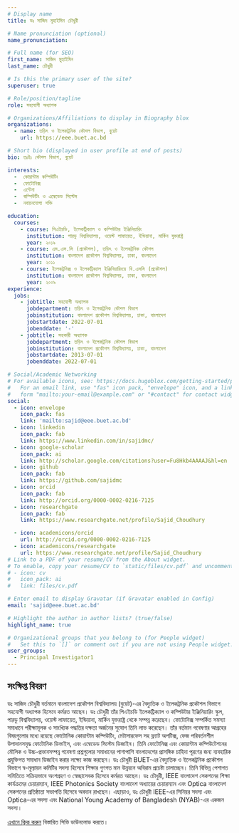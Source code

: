 ```yaml
---
# Display name
title: ডঃ সাজিদ মুহাইমিন চৌধুরী

# Name pronunciation (optional)
name_pronunciation: 

# Full name (for SEO)
first_name: সাজিদ মুহাইমিন 
last_name: চৌধুরী

# Is this the primary user of the site?
superuser: true

# Role/position/tagline
role: সহযোগী অধ্যাপক

# Organizations/Affiliations to display in Biography blox
organizations:
  - name: তড়িৎ ও ইলেকট্রনিক কৌশল বিভাগ, বুয়েট 
    url: https://eee.buet.ac.bd

# Short bio (displayed in user profile at end of posts)
bio: তঃইঃ কৌশল বিভাগ, বুয়েট

interests:
  -  কোয়ান্টাম কম্পিউটিং 
  -  ফোটোনিক্স
  -  এন্টেনা
  -  কম্পিউটিং ও এম্বেডেড সিস্টেম 
  -  নবায়নযোগ্য শক্তি 

education:
  courses:
    - course: পিএইচডি, ইলেকট্রিক্যাল ও কম্পিউটার ইঞ্জিনিয়ারিং 
      institution: পারডু বিশ্ববিদ্যালয়, ওয়েস্ট লাফায়েত, ইন্ডিয়ানা, মার্কিন যুক্তরাষ্ট্র 
      year: ২০১৯ 
    - course: এম.এস.সি (প্রকৌশল), তড়িৎ ও ইলেকট্রনিক কৌশল 
      institution: বাংলাদেশ প্রকৌশল বিশ্ববিদ্যালয়, ঢাকা, বাংলাদেশ 
      year: ২০১১
    - course: ইলেকট্রনিক্স ও ইলেকট্রিক্যাল ইঞ্জিনিয়ারিংয়ে বি.এসসি (প্রকৌশল)
      institution: বাংলাদেশ প্রকৌশল বিশ্ববিদ্যালয়, ঢাকা, বাংলাদেশ 
      year: ২০০৯
experience:
  jobs:
    - jobtitle: সহযোগী অধ্যাপক
      jobdepartment: তড়িৎ ও ইলেকট্রনিক কৌশল বিভাগ
      jobinstitution: বাংলাদেশ প্রকৌশল বিশ্ববিদ্যালয়, ঢাকা, বাংলাদেশ
      jobstartdate: 2022-07-01
      jobenddate: '-'
    - jobtitle: সহকারী অধ্যাপক
      jobdepartment: তড়িৎ ও ইলেকট্রনিক কৌশল বিভাগ
      jobinstitution: বাংলাদেশ প্রকৌশল বিশ্ববিদ্যালয়, ঢাকা, বাংলাদেশ
      jobstartdate: 2013-07-01
      jobenddate: 2022-07-01

# Social/Academic Networking
# For available icons, see: https://docs.hugoblox.com/getting-started/page-builder/#icons
#   For an email link, use "fas" icon pack, "envelope" icon, and a link in the
#   form "mailto:your-email@example.com" or "#contact" for contact widget.
social:
  - icon: envelope
    icon_pack: fas
    link: 'mailto:sajid@eee.buet.ac.bd'
  - icon: linkedin
    icon_pack: fab
    link: https://www.linkedin.com/in/sajidmc/
  - icon: google-scholar
    icon_pack: ai
    link: http://scholar.google.com/citations?user=Fu8Hkb4AAAAJ&hl=en
  - icon: github
    icon_pack: fab
    link: https://github.com/sajidmc
  - icon: orcid
    icon_pack: fab
    link: http://orcid.org/0000-0002-0216-7125
  - icon: researchgate
    icon_pack: fab
    link: https://www.researchgate.net/profile/Sajid_Choudhury

  - icon: academicons/orcid
    url: http://orcid.org/0000-0002-0216-7125
  - icon: academicons/researchgate
    url: https://www.researchgate.net/profile/Sajid_Choudhury
# Link to a PDF of your resume/CV from the About widget.
# To enable, copy your resume/CV to `static/files/cv.pdf` and uncomment the lines below.
# - icon: cv
#   icon_pack: ai
#   link: files/cv.pdf

# Enter email to display Gravatar (if Gravatar enabled in Config)
email: 'sajid@eee.buet.ac.bd'

# Highlight the author in author lists? (true/false)
highlight_name: true

# Organizational groups that you belong to (for People widget)
#   Set this to `[]` or comment out if you are not using People widget.
user_groups:
  - Principal Investigator1
---
```


## সংক্ষিপ্ত বিবরণ 

ডঃ সাজিদ চৌধুরী বর্তমানে বাংলাদেশ প্রকৌশল বিশ্ববিদ্যালয় (বুয়েট)-এর বৈদ্যুতিক ও ইলেকট্রনিক প্রকৌশল বিভাগে সহযোগী অধ্যাপক হিসেবে কর্মরত আছেন। ডঃ চৌধুরী তাঁর পিএইচডি ইলেকট্রিক্যাল ও কম্পিউটার ইঞ্জিনিয়ারিং স্কুল, পারডু বিশ্ববিদ্যালয়, ওয়েস্ট লাফায়েত, ইন্ডিয়ানা, মার্কিন যুক্তরাষ্ট্র থেকে সম্পন্ন করেছেন। ফোটোনিক্স সম্পর্কিত সমস্যা সমাধানে পরীক্ষামূলক ও সাংখ্যিক পদ্ধতির দক্ষতা অর্জনের সুযোগ তিনি লাভ করেছেন। তাঁর বর্তমান গবেষণার আগ্রহের বিষয়গুলোর মধ্যে রয়েছে ফোটোনিক কোয়ান্টাম কম্পিউটিং, মেটাসারফেস সহ ফ্ল্যাট অপটিক্স, ফেজ পরিবর্তনশীল উপাদানসমৃদ্ধ ফোটোনিক ডিভাইস, এবং এম্বেডেড সিস্টেম ডিজাইন। তিনি ফোটোনিক্স এবং কোয়ান্টাম কম্পিউটেশনের মৌলিক ও উচ্চ-প্রভাবসম্পন্ন গবেষণা প্রশ্নগুলোর সমাধানের পাশাপাশি বাংলাদেশের প্রাসঙ্গিক চাহিদা পূরণের জন্য ব্যবহারিক প্রযুক্তিগত সমাধান ডিজাইন করার লক্ষ্যে কাজ করছেন। ডঃ চৌধুরী BUET-এর বৈদ্যুতিক ও ইলেকট্রনিক প্রকৌশল বিভাগে স্ব-মূল্যায়ন কমিটির সদস্য হিসেবে শিক্ষার গুণগত মান উন্নয়নে অবিরাম প্রচেষ্টা চালাচ্ছেন। তিনি বিভিন্ন পেশাগত সমিতিতে সক্রিয়ভাবে অংশগ্রহণ ও স্বেচ্ছাসেবক হিসেবে কর্মরত আছেন। ডঃ চৌধুরী, IEEE বাংলাদেশ সেকশনের শিক্ষা কার্যক্রমের চেয়ারম্যান, IEEE Photonics Society বাংলাদেশ অধ্যায়ের চেয়ারম্যান এবং Optica বাংলাদেশ সেকশনের প্রতিষ্ঠাতা সভাপতি হিসেবে অবদান রাখছেন। এছাড়াও, ডঃ চৌধুরী IEEE-এর সিনিয়র সদস্য এবং Optica-এর সদস্য এবং National Young Academy of Bangladesh (NYAB)-এর একজন সদস্য।

[এখানে ক্লিক করুন](../../authors/cv.pdf) বিস্তারিত সিভি ডাউনলোড করতে।
